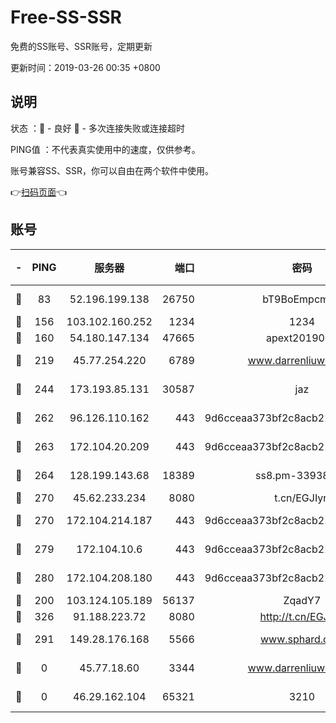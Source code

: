 # Free-SS-SSR

免费的SS账号、SSR账号，定期更新

更新时间：2019-03-26 00:35 +0800

## 说明

状态     ：🙂 - 良好 🙁 - 多次连接失败或连接超时

PING值   ：不代表真实使用中的速度，仅供参考。

账号兼容SS、SSR，你可以自由在两个软件中使用。

👉[扫码页面](https://liesauer.github.io/Free-SS-SSR/)👈

## 账号

|-|PING|服务器|端口|密码|加密方式|区域|
|:----:|:----:|:-----:|-----:|:----:|:----:|:----:|
|🙂|83|52.196.199.138|26750|bT9BoEmpcmP7|aes-256-cfb|JP|
|🙂|156|103.102.160.252|1234|1234|rc4-md5|JP|
|🙂|160|54.180.147.134|47665|apext2019001|chacha20|KR|
|🙂|219|45.77.254.220|6789|www.darrenliuwei.com|aes-256-cfb|SG|
|🙂|244|173.193.85.131|30587|jaz|aes-256-cfb|US|
|🙂|262|96.126.110.162|443|9d6cceaa373bf2c8acb22e60b6a58be6|aes-256-cfb|US|
|🙂|263|172.104.20.209|443|9d6cceaa373bf2c8acb22e60b6a58be6|aes-256-cfb|US|
|🙂|264|128.199.143.68|18389|ss8.pm-33938074|aes-256-cfb|SG|
|🙂|270|45.62.233.234|8080|t.cn/EGJIyrl|rc4-md5|CA|
|🙂|270|172.104.214.187|443|9d6cceaa373bf2c8acb22e60b6a58be6|aes-256-cfb|US|
|🙂|279|172.104.10.6|443|9d6cceaa373bf2c8acb22e60b6a58be6|aes-256-cfb|US|
|🙂|280|172.104.208.180|443|9d6cceaa373bf2c8acb22e60b6a58be6|aes-256-cfb|US|
|🙂|200|103.124.105.189|56137|ZqadY7|chacha20|CN|
|🙂|326|91.188.223.72|8080|http://t.cn/EGJIyrl|rc4-md5|RU|
|🙁|291|149.28.176.168|5566|www.sphard.com|aes-256-cfb|AU|
|🙁|0|45.77.18.60|3344|www.darrenliuwei.com|aes-256-cfb|JP|
|🙁|0|46.29.162.104|65321|3210|aes-256-ctr|RU|
